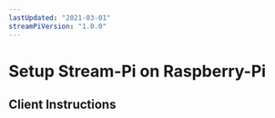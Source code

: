 ```yaml
---
lastUpdated: "2021-03-01"
streamPiVersion: "1.0.0"
---
```


# Setup Stream-Pi on Raspberry-Pi

## Client Instructions
